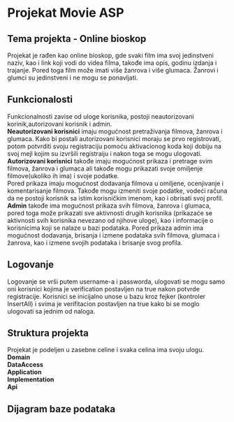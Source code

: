 # Projekat Movie ASP
## Tema projekta - Online bioskop
Projekat je rađen kao online bioskop, gde svaki film ima svoj jedinstveni naziv, kao i link koji vodi do videa filma, takođe ima opis, godinu izdanja i trajanje. Pored toga film može imati više žanrova i više glumaca. Žanrovi i glumci su jedinstveni i ne mogu se ponavljati.
## Funkcionalosti
Funkcionalnosti zavise od uloge korisnika, postoji neautorizovani korinik,autorizovani korisnik i admin. <br/>
**Neautorizovani korisnici** imaju mogućnost pretraživanja filmova, žanrova i glumaca. Kako bi postali autorizovani korisnici moraju se prvo registrovati, potom potvrditi svoju registraciju pomoću aktivacionog koda koji dobiju na svoj mejl kojim su izvršili registraiju i nakon toga se mogu ulogovati.<br/>
**Autorizovani korisnici** takođe imaju mogućnost prikaza i pretrage svim filmova, žanrova i glumaca ali takođe mogu prikazati svoje omiljenje filmove(ukoliko ih ima) i svoje podatke.<br/>
Pored prikaza imaju mogućnost dodavanja filmova u omiljene, ocenjivanje i komentarisanje filmova. Takođe mogu izmeniti svoje podatke, vodeći računa da ne postoji korisnik sa istim korisničkim imenom, kao i obrisati svoj profil.<br/>
**Admin** takođe ima mogućnost prikaza svih filmova, žanrova i glumaca, pored toga može prikazati sve aktivnosti drugih korisnika (prikazaće se aktivnosti svih korisnika nevezano od njihove uloge), kao i informacije o korisnicima koji se nalaze u bazi podataka. Pored prikaza admin ima mogućnost dodavanja, brisanja i izmene podataka svih filmova, glumaca i žanrova, kao i izmene svojih podataka i brisanje svog profila.
## Logovanje
Logovanje se vrši putem username-a i passworda, ulogovati se mogu samo oni korisnici kojima je verification postavljen na true nakon potvrde registracije.
Korisnici se inicijalno unose u bazu kroz fejker (kontroler InsertAll) i svima je verifitacion postavljen na true kako bi se moglo ulogovati sa jednim od naloga.
## Struktura projekta
Projekat je podeljen u zasebne celine i svaka celina ima svoju ulogu.<br/>
**Domain**<br/>
**DataAccess**<br/>
**Application**<br/>
**Implementation**<br/>
**Api**
## Dijagram baze podataka


